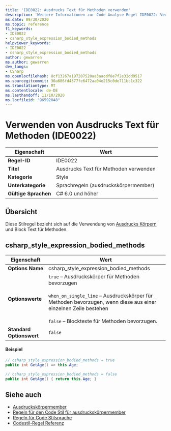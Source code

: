 ```yaml
---
title: 'IDE0022: Ausdrucks Text für Methoden verwenden'
description: 'Weitere Informationen zur Code Analyse Regel IDE0022: Verwenden von Ausdrucks Text für Methoden'
ms.date: 09/30/2020
ms.topic: reference
f1_keywords:
- IDE0022
- csharp_style_expression_bodied_methods
helpviewer_keywords:
- IDE0022
- csharp_style_expression_bodied_methods
author: gewarren
ms.author: gewarren
dev_langs:
- CSharp
ms.openlocfilehash: 8cf13267a197207520aa3aacdf8e7f2e32dd9517
ms.sourcegitcommit: 30a686fd4377fe6472aa04e215c0de711bc1c322
ms.translationtype: MT
ms.contentlocale: de-DE
ms.lasthandoff: 11/10/2020
ms.locfileid: "96592048"
---
```

# <a name="use-expression-body-for-methods-ide0022"></a>Verwenden von Ausdrucks Text für Methoden (IDE0022)

|Eigenschaft|Wert|
|-|-|
| **Regel-ID** | IDE0022 |
| **Titel** | Ausdrucks Text für Methoden verwenden |
| **Kategorie** | Style |
| **Unterkategorie** | Sprachregeln (ausdruckskörpermember) |
| **Gültige Sprachen** | C# 6.0 und höher |

## <a name="overview"></a>Übersicht

Diese Stilregel bezieht sich auf die Verwendung von [Ausdrucks Körpern](../../../csharp/programming-guide/statements-expressions-operators/expression-bodied-members.md) und Block Text für Methoden.

## <a name="csharp_style_expression_bodied_methods"></a>csharp_style_expression_bodied_methods

|Eigenschaft|Wert|
|-|-|
| **Options Name** | csharp_style_expression_bodied_methods
| **Optionswerte** | `true` – Ausdruckskörper für Methoden bevorzugen<br /><br />`when_on_single_line` – Ausdruckskörper für Methoden bevorzugen, wenn diese aus einer einzelnen Zeile bestehen<br /><br />`false` – Blocktexte für Methoden bevorzugen. |
| **Standard Optionswert** | `false` |

#### <a name="example"></a>Beispiel

```csharp
// csharp_style_expression_bodied_methods = true
public int GetAge() => this.Age;

// csharp_style_expression_bodied_methods = false
public int GetAge() { return this.Age; }
```

## <a name="see-also"></a>Siehe auch

- [Ausdruckskörpermember](../../../csharp/programming-guide/statements-expressions-operators/expression-bodied-members.md)
- [Regeln für den Code Stil für ausdruckskörpermember](expression-bodied-members.md)
- [Regeln für Code Stilsprache](language-rules.md)
- [Codestil-Regel Referenz](index.md)
